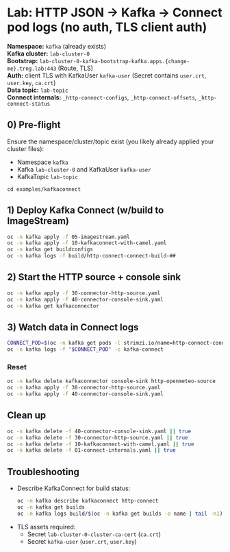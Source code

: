 # Lab: HTTP JSON → Kafka → Connect pod logs (no auth, TLS client auth)

**Namespace:** `kafka` (already exists)  
**Kafka cluster:** `lab-cluster-0`  
**Bootstrap:** `lab-cluster-0-kafka-bootstrap-kafka.apps.{change-me}.trng.lab:443` (Route, TLS)  
**Auth:** client TLS with KafkaUser `kafka-user` (Secret contains `user.crt`, `user.key`, `ca.crt`)  
**Data topic:** `lab-topic`  
**Connect internals:** `_http-connect-configs`, `_http-connect-offsets`, `_http-connect-status`

## 0) Pre-flight
Ensure the namespace/cluster/topic exist (you likely already applied your cluster files):
- Namespace `kafka`
- Kafka `lab-cluster-0` and KafkaUser `kafka-user`
- KafkaTopic `lab-topic`
```
cd examples/kafkaconnect
```
## 1) Deploy Kafka Connect (w/build to ImageStream)
```bash
oc -n kafka apply -f 05-imagestream.yaml
oc -n kafka apply -f 10-kafkaconnect-with-camel.yaml
oc -n kafka get buildconfigs
oc -n kafka logs -f build/http-connect-connect-build-##
```

## 2) Start the HTTP source + console sink
```bash
oc -n kafka apply -f 30-connector-http-source.yaml
oc -n kafka apply -f 40-connector-console-sink.yaml
oc -n kafka get kafkaconnector
```

## 3) Watch data in Connect logs
```bash
CONNECT_POD=$(oc -n kafka get pods -l strimzi.io/name=http-connect-connect -o jsonpath='{.items[0].metadata.name}')
oc -n kafka logs -f "$CONNECT_POD" -c kafka-connect
```

### Reset
```bash
oc -n kafka delete kafkaconnector console-sink http-openmeteo-source
oc -n kafka apply -f 30-connector-http-source.yaml
oc -n kafka apply -f 40-connector-console-sink.yaml
```

## Clean up
```bash
oc -n kafka delete -f 40-connector-console-sink.yaml || true
oc -n kafka delete -f 30-connector-http-source.yaml || true
oc -n kafka delete -f 10-kafkaconnect-with-camel.yaml || true
oc -n kafka delete -f 01-connect-internals.yaml || true
```

## Troubleshooting
- Describe KafkaConnect for build status:
  ```bash
  oc -n kafka describe kafkaconnect http-connect
  oc -n kafka get builds
  oc -n kafka logs build/$(oc -n kafka get builds -o name | tail -n1)
  ```
- TLS assets required:
  - Secret `lab-cluster-0-cluster-ca-cert` (`ca.crt`)
  - Secret `kafka-user` (`user.crt`, `user.key`)
